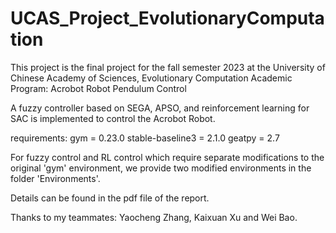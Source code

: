 # UCAS_Project_EvolutionaryComputation
This project is the final project for the fall semester 2023 at the University of Chinese Academy of Sciences, Evolutionary Computation Academic Program: Acrobot Robot Pendulum Control

A fuzzy controller based on SEGA, APSO, and reinforcement learning for SAC is implemented to control the Acrobot Robot.

requirements:
gym = 0.23.0
stable-baseline3 = 2.1.0
geatpy = 2.7

For fuzzy control and RL control which require separate modifications to the original 'gym' environment, we provide two modified environments in the folder 'Environments'.

Details can be found in the pdf file of the report.

Thanks to my teammates: Yaocheng Zhang, Kaixuan Xu and Wei Bao.
